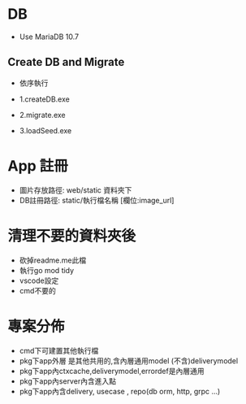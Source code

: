 # DB

* Use MariaDB 10.7

## Create DB and Migrate

* 依序執行

* 1.createDB.exe
* 2.migrate.exe
* 3.loadSeed.exe

# App 註冊
* 圖片存放路徑: web/static 資料夾下
* DB註冊路徑: static/執行檔名稱 [欄位:image_url]

# 清理不要的資料夾後
* 砍掉readme.me此檔
* 執行go mod tidy
* vscode設定
* cmd不要的

# 專案分佈
* cmd下可建置其他執行檔
* pkg下app外層 是其他共用的,含內層通用model (不含)deliverymodel
* pkg下app內ctxcache,deliverymodel,errordef是內層通用
* pkg下app內server內含進入點
* pkg下app內含delivery, usecase , repo(db orm, http, grpc ...)